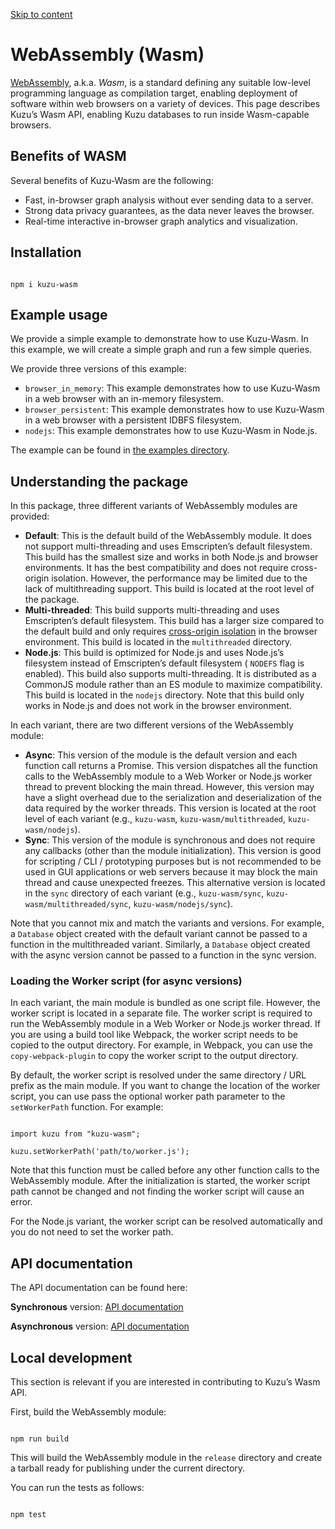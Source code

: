 [Skip to content](https://docs.kuzudb.com/client-apis/wasm/#_top)

# WebAssembly (Wasm)

[WebAssembly](https://webassembly.org/), a.k.a. _Wasm_, is a standard defining any suitable low-level
programming language as compilation target, enabling deployment of software within web browsers on a variety
of devices. This page describes Kuzu’s Wasm API, enabling Kuzu databases to run inside Wasm-capable
browsers.

## Benefits of WASM

Several benefits of Kuzu-Wasm are the following:

- Fast, in-browser graph analysis without ever sending data to a server.
- Strong data privacy guarantees, as the data never leaves the browser.
- Real-time interactive in-browser graph analytics and visualization.

## Installation

```

npm i kuzu-wasm
```

## Example usage

We provide a simple example to demonstrate how to use Kuzu-Wasm. In this example, we will create a simple graph and run a few simple queries.

We provide three versions of this example:

- `browser_in_memory`: This example demonstrates how to use Kuzu-Wasm in a web browser with an in-memory filesystem.
- `browser_persistent`: This example demonstrates how to use Kuzu-Wasm in a web browser with a persistent IDBFS filesystem.
- `nodejs`: This example demonstrates how to use Kuzu-Wasm in Node.js.

The example can be found in [the examples directory](https://github.com/kuzudb/kuzu/tree/master/tools/wasm/examples).

## Understanding the package

In this package, three different variants of WebAssembly modules are provided:

- **Default**: This is the default build of the WebAssembly module. It does not support multi-threading and uses Emscripten’s default filesystem. This build has the smallest size and works in both Node.js and browser environments. It has the best compatibility and does not require cross-origin isolation. However, the performance may be limited due to the lack of multithreading support. This build is located at the root level of the package.
- **Multi-threaded**: This build supports multi-threading and uses Emscripten’s default filesystem. This build has a larger size compared to the default build and only requires [cross-origin isolation](https://web.dev/articles/cross-origin-isolation-guide) in the browser environment. This build is located in the `multithreaded` directory.
- **Node.js**: This build is optimized for Node.js and uses Node.js’s filesystem instead of Emscripten’s default filesystem ( `NODEFS` flag is enabled). This build also supports multi-threading. It is distributed as a CommonJS module rather than an ES module to maximize compatibility. This build is located in the `nodejs` directory. Note that this build only works in Node.js and does not work in the browser environment.

In each variant, there are two different versions of the WebAssembly module:

- **Async**: This version of the module is the default version and each function call returns a Promise. This version dispatches all the function calls to the WebAssembly module to a Web Worker or Node.js worker thread to prevent blocking the main thread. However, this version may have a slight overhead due to the serialization and deserialization of the data required by the worker threads. This version is located at the root level of each variant (e.g., `kuzu-wasm`, `kuzu-wasm/multithreaded`, `kuzu-wasm/nodejs`).
- **Sync**: This version of the module is synchronous and does not require any callbacks (other than the module initialization). This version is good for scripting / CLI / prototyping purposes but is not recommended to be used in GUI applications or web servers because it may block the main thread and cause unexpected freezes. This alternative version is located in the `sync` directory of each variant (e.g., `kuzu-wasm/sync`, `kuzu-wasm/multithreaded/sync`, `kuzu-wasm/nodejs/sync`).

Note that you cannot mix and match the variants and versions. For example, a `Database` object created with the default variant cannot be passed to a function in the multithreaded variant. Similarly, a `Database` object created with the async version cannot be passed to a function in the sync version.

### Loading the Worker script (for async versions)

In each variant, the main module is bundled as one script file. However, the worker script is located in a separate file. The worker script is required to run the WebAssembly module in a Web Worker or Node.js worker thread. If you are using a build tool like Webpack, the worker script needs to be copied to the output directory. For example, in Webpack, you can use the `copy-webpack-plugin` to copy the worker script to the output directory.

By default, the worker script is resolved under the same directory / URL prefix as the main module. If you want to change the location of the worker script, you can use pass the optional worker path parameter to the `setWorkerPath` function. For example:

```

import kuzu from "kuzu-wasm";

kuzu.setWorkerPath('path/to/worker.js');
```

Note that this function must be called before any other function calls to the WebAssembly module. After the initialization is started, the worker script path cannot be changed and not finding the worker script will cause an error.

For the Node.js variant, the worker script can be resolved automatically and you do not need to set the worker path.

## API documentation

The API documentation can be found here:

**Synchronous** version: [API documentation](https://kuzudb.com/api-docs/wasm/sync/)

**Asynchronous** version: [API documentation](https://kuzudb.com/api-docs/wasm/async/)

## Local development

This section is relevant if you are interested in contributing to Kuzu’s Wasm API.

First, build the WebAssembly module:

```

npm run build
```

This will build the WebAssembly module in the `release` directory and create a tarball ready for publishing under the current directory.

You can run the tests as follows:

```

npm test
```